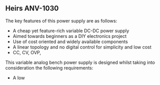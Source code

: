 
## Heirs ANV-1030
The key features of this power supply are as follows:
- A cheap yet feature-rich variable DC-DC power supply
- Aimed towards beginners as a DIY electronics project
- Use of cost oriented and widely available components
- A linear topology and no digital control for simplicity and low cost
- CC, CV, OVP, 



This variable analog bench power supply is designed whilst taking into consideration the following requirements:
- A low

